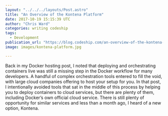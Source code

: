 ```yaml
---
layout: "../../../layouts/Post.astro"
title: "An Overview of the Kontena Platform"
date: 2017-10-19 15:15:39 UTC
author: "Chris Ward"
categories: writing codeship
tags:
  - Development
publication_url: "https://blog.codeship.com/an-overview-of-the-kontena-platform/"
image: images/kontena-platform.jpg

---
```

Back in my Docker hosting post, I noted that deploying and orchestrating containers live was still a missing step in the Docker workflow for many developers. A handful of complex orchestration tools entered to fill the void, with large cloud companies offering to host your setup for you. In that post, I intentionally avoided tools that sat in the middle of this process by helping you to deploy containers to cloud services, but there are plenty of them, including Docker’s own official cloud service. There is still plenty of opportunity for similar services and less than a month ago, I heard of a new option, Kontena.

